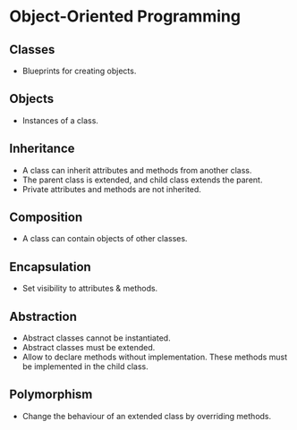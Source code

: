 # Object-Oriented Programming

## Classes

- Blueprints for creating objects.

## Objects

- Instances of a class.

## Inheritance

- A class can inherit attributes and methods from another class.
- The parent class is extended, and child class extends the parent.
- Private attributes and methods are not inherited.

## Composition

- A class can contain objects of other classes.

## Encapsulation

- Set visibility to attributes & methods.

## Abstraction

- Abstract classes cannot be instantiated.
- Abstract classes must be extended.
- Allow to declare methods without implementation. These methods must be
implemented in the child class.

## Polymorphism

- Change the behaviour of an extended class by overriding methods.
